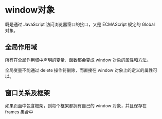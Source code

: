 # window对象

既是通过 JavaScript 访问浏览器窗口的接口，又是 ECMAScript 规定的 Global 对象。

## 全局作用域

所有在全局作用域中声明的变量、函数都会变成 window 对象的属性和方法。 

全局变量不能通过 delete 操作符删除，而直接在 window 对象上的定义的属性可以。

## 窗口关系及框架

如果页面中包含框架，则每个框架都拥有自己的 window 对象，并且保存在 frames 集合中

